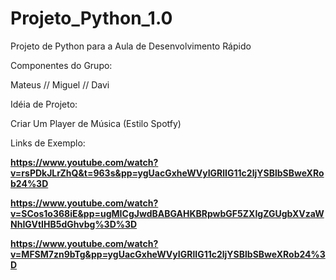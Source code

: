 # Projeto_Python_1.0
Projeto de Python para a Aula de Desenvolvimento Rápido 

Componentes do Grupo: 

Mateus //
Miguel //
Davi 


Idéia de Projeto: 

Criar Um Player de Música (Estilo Spotfy)

Links de Exemplo:

**https://www.youtube.com/watch?v=rsPDkJLrZhQ&t=963s&pp=ygUacGxheWVyIGRlIG11c2ljYSBlbSBweXRob24%3D**

**https://www.youtube.com/watch?v=SCos1o368iE&pp=ugMICgJwdBABGAHKBRpwbGF5ZXIgZGUgbXVzaWNhIGVtIHB5dGhvbg%3D%3D**

**https://www.youtube.com/watch?v=MFSM7zn9bTg&pp=ygUacGxheWVyIGRlIG11c2ljYSBlbSBweXRob24%3D**
